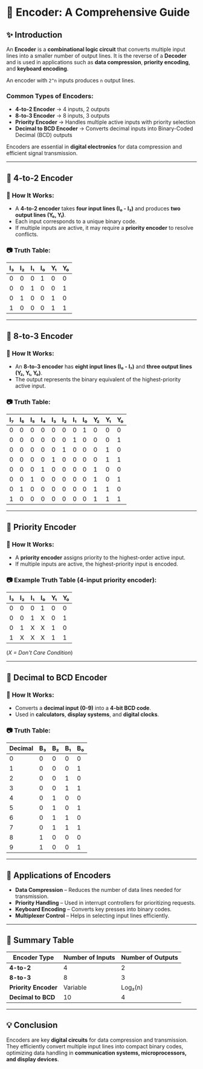 # 📘 **Encoder: A Comprehensive Guide**

## ✨ **Introduction**
An **Encoder** is a **combinational logic circuit** that converts multiple input lines into a smaller number of output lines. It is the reverse of a **Decoder** and is used in applications such as **data compression**, **priority encoding**, and **keyboard encoding**.

An encoder with `2^n` inputs produces `n` output lines.

### **Common Types of Encoders**:
- **4-to-2 Encoder** → 4 inputs, 2 outputs
- **8-to-3 Encoder** → 8 inputs, 3 outputs
- **Priority Encoder** → Handles multiple active inputs with priority selection
- **Decimal to BCD Encoder** → Converts decimal inputs into Binary-Coded Decimal (BCD) outputs

Encoders are essential in **digital electronics** for data compression and efficient signal transmission.

---

## 📌 **4-to-2 Encoder**

### 🔹 **How It Works:**
- A **4-to-2 encoder** takes **four input lines (I₀ - I₃)** and produces **two output lines (Y₀, Y₁)**.
- Each input corresponds to a unique binary code.
- If multiple inputs are active, it may require a **priority encoder** to resolve conflicts.

### 📷 **Truth Table**:

| I₃ | I₂ | I₁ | I₀ | Y₁ | Y₀ |
|----|----|----|----|----|----|
| 0  | 0  | 0  | 1  | 0  | 0  |
| 0  | 0  | 1  | 0  | 0  | 1  |
| 0  | 1  | 0  | 0  | 1  | 0  |
| 1  | 0  | 0  | 0  | 1  | 1  |

---

## 📌 **8-to-3 Encoder**

### 🔹 **How It Works:**
- An **8-to-3 encoder** has **eight input lines (I₀ - I₇)** and **three output lines (Y₂, Y₁, Y₀)**.
- The output represents the binary equivalent of the highest-priority active input.

### 📷 **Truth Table**:

| I₇ | I₆ | I₅ | I₄ | I₃ | I₂ | I₁ | I₀ | Y₂ | Y₁ | Y₀ |
|----|----|----|----|----|----|----|----|----|----|----|
| 0  | 0  | 0  | 0  | 0  | 0  | 0  | 1  | 0  | 0  | 0  |
| 0  | 0  | 0  | 0  | 0  | 0  | 1  | 0  | 0  | 0  | 1  |
| 0  | 0  | 0  | 0  | 0  | 1  | 0  | 0  | 0  | 1  | 0  |
| 0  | 0  | 0  | 0  | 1  | 0  | 0  | 0  | 0  | 1  | 1  |
| 0  | 0  | 0  | 1  | 0  | 0  | 0  | 0  | 1  | 0  | 0  |
| 0  | 0  | 1  | 0  | 0  | 0  | 0  | 0  | 1  | 0  | 1  |
| 0  | 1  | 0  | 0  | 0  | 0  | 0  | 0  | 1  | 1  | 0  |
| 1  | 0  | 0  | 0  | 0  | 0  | 0  | 0  | 1  | 1  | 1  |

---

## 📌 **Priority Encoder**

### 🔹 **How It Works:**
- A **priority encoder** assigns priority to the highest-order active input.
- If multiple inputs are active, the highest-priority input is encoded.

### 📷 **Example Truth Table (4-input priority encoder)**:

| I₃ | I₂ | I₁ | I₀ | Y₁ | Y₀ |
|----|----|----|----|----|----|
| 0  | 0  | 0  | 1  | 0  | 0  |
| 0  | 0  | 1  | X  | 0  | 1  |
| 0  | 1  | X  | X  | 1  | 0  |
| 1  | X  | X  | X  | 1  | 1  |

(*X = Don't Care Condition*)

---

## 📌 **Decimal to BCD Encoder**

### 🔹 **How It Works:**
- Converts a **decimal input (0-9)** into a **4-bit BCD code**.
- Used in **calculators**, **display systems**, and **digital clocks**.

### 📷 **Truth Table**:

| Decimal | B₃ | B₂ | B₁ | B₀ |
|---------|----|----|----|----|
| 0       | 0  | 0  | 0  | 0  |
| 1       | 0  | 0  | 0  | 1  |
| 2       | 0  | 0  | 1  | 0  |
| 3       | 0  | 0  | 1  | 1  |
| 4       | 0  | 1  | 0  | 0  |
| 5       | 0  | 1  | 0  | 1  |
| 6       | 0  | 1  | 1  | 0  |
| 7       | 0  | 1  | 1  | 1  |
| 8       | 1  | 0  | 0  | 0  |
| 9       | 1  | 0  | 0  | 1  |

---

## 📌 **Applications of Encoders**
- **Data Compression** – Reduces the number of data lines needed for transmission.
- **Priority Handling** – Used in interrupt controllers for prioritizing requests.
- **Keyboard Encoding** – Converts key presses into binary codes.
- **Multiplexer Control** – Helps in selecting input lines efficiently.

---

## 📌 **Summary Table**

| Encoder Type           | Number of Inputs | Number of Outputs |
|-----------------------|----------------|-----------------|
| **4-to-2**           | 4              | 2               |
| **8-to-3**           | 8              | 3               |
| **Priority Encoder**  | Variable       | Log₂(n)         |
| **Decimal to BCD**    | 10             | 4               |

---
## 💡 **Conclusion**
Encoders are key **digital circuits** for data compression and transmission. They efficiently convert multiple input lines into compact binary codes, optimizing data handling in **communication systems, microprocessors, and display devices**.
